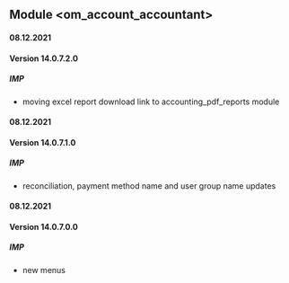 ## Module <om_account_accountant>

#### 08.12.2021
#### Version 14.0.7.2.0
##### IMP
- moving excel report download link to accounting_pdf_reports module

#### 08.12.2021
#### Version 14.0.7.1.0
##### IMP
- reconciliation, payment method name and user group name updates

#### 08.12.2021
#### Version 14.0.7.0.0
##### IMP
- new menus

